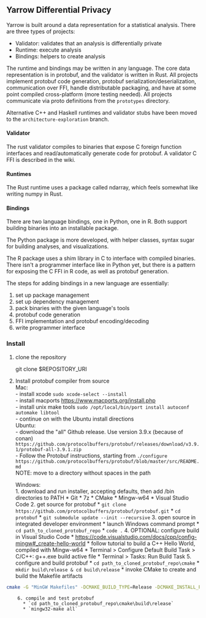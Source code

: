 ## Yarrow Differential Privacy
Yarrow is built around a data representation for a statistical analysis. There are three types of projects:
- Validator: validates that an analysis is differentially private
- Runtime: execute analysis
- Bindings: helpers to create analysis

The runtime and bindings may be written in any language. The core data representation is in protobuf, and the validator is written in Rust. All projects implement protobuf code generation, protobuf serialization/deserialization, communication over FFI, handle distributable packaging, and have at some point compiled cross-platform (more testing needed). All projects communicate via proto definitions from the `prototypes` directory.  

Alternative C++ and Haskell runtimes and validator stubs have been moved to the `architecture-exploration` branch.  


#### Validator
The rust validator compiles to binaries that expose C foreign function interfaces and read/automatically generate code for protobuf. A validator C FFI is described in the wiki.  

#### Runtimes
The Rust runtime uses a package called ndarray, which feels somewhat like writing numpy in Rust.  

#### Bindings
There are two language bindings, one in Python, one in R. Both support building binaries into an installable package.  

The Python package is more developed, with helper classes, syntax sugar for building analyses, and visualizations.  

The R package uses a shim library in C to interface with compiled binaries. There isn't a programmer interface like in Python yet, but there is a pattern for exposing the C FFI in R code, as well as protobuf generation.  

The steps for adding bindings in a new language are essentially:  
1. set up package management  
2. set up dependency management  
3. pack binaries with the given language's tools  
4. protobuf code generation  
5. FFI implementation and protobuf encoding/decoding  
6. write programmer interface  


### Install
1. clone the repository  


    git clone $REPOSITORY_URI

2. Install protobuf compiler from source  
    Mac:  
        - install xcode `sudo xcode-select --install`  
        - install macports https://www.macports.org/install.php  
        - install unix make tools `sudo /opt/local/bin/port install autoconf automake libtool`  
        - continue on with the Ubuntu install directions  
    Ubuntu:  
        - download the "all" Github release. Use version 3.9.x (because of conan)  
          `https://github.com/protocolbuffers/protobuf/releases/download/v3.9.1/protobuf-all-3.9.1.zip`  
        - Follow the Protobuf instructions, starting from `./configure`  
          `https://github.com/protocolbuffers/protobuf/blob/master/src/README.md`  
          NOTE: move to a directory without spaces in the path  

    Windows:  
        1. download and run installer, accepting defaults, then add /bin directories to PATH
          * Git
          * 7z
          * CMake
          * Mingw-w64
          * Visual Studio Code
        2. get source for protobuf
          * `git clone https://github.com/protocolbuffers/protobuf/protobuf.git`
          * `cd protobuf`
          * `git submodule update --init --recursive`
        3. open source in integrated developer environment
          * launch Windows command prompt
          * `cd path_to_cloned_protobuf_repo`
          * `code .`
	4. OPTIONAL: configure build in Visual Studio Code
          * https://code.visualstudio.com/docs/cpp/config-mingw#_create-hello-world
          * follow tutorial to build a C++ Hello World, compiled with Mingw-w64
          * Terminal > Configure Default Build Task > C/C++: g++.exe build active file
          * Terminal > Tasks: Run Build Task
        5. configure and build protobuf
          * `cd path_to_cloned_protobuf_repo\cmake`
          * `mkdir build\release & cd build\release`
          * invoke CMake to create and build the Makefile artifacts
```bash
cmake -G "MinGW Makefiles" -DCMAKE_BUILD_TYPE=Release -DCMAKE_INSTALL_PREFIX=..\..\..\install -DCMAKE_C_COMPILER=gcc.exe -DCMAKE_CXX_COMPILER=g++.exe ..\..
```
        6. compile and test protobuf
          * `cd path_to_cloned_protobuf_repo\cmake\build\release`
          * `mingw32-make all`
